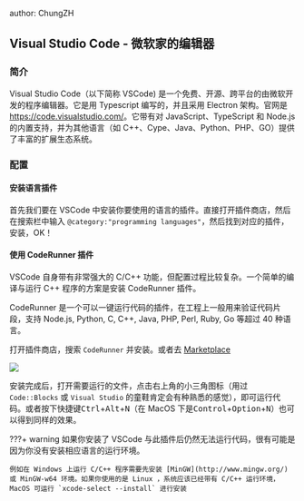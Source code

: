 author: ChungZH

## Visual Studio Code - 微软家的编辑器

### 简介

Visual Studio Code（以下简称 VSCode) 是一个免费、开源、跨平台的由微软开发的程序编辑器。它是用 Typescript 编写的，并且采用 Electron 架构。官网是<https://code.visualstudio.com/>。它带有对 JavaScript、TypeScript 和 Node.js 的内置支持，并为其他语言（如 C++、Cype、Java、Python、PHP、GO）提供了丰富的扩展生态系统。

### 配置

#### 安装语言插件

首先我们要在 VSCode 中安装你要使用的语言的插件。直接打开插件商店，然后在搜索栏中输入 `@category:"programming languages"`，然后找到对应的插件，安装，OK！

#### 使用 CodeRunner 插件

VSCode 自身带有非常强大的 C/C++ 功能，但配置过程比较复杂。一个简单的编译与运行 C++ 程序的方案是安装 CodeRunner 插件。

CodeRunner 是一个可以一键运行代码的插件，在工程上一般用来验证代码片段，支持 Node.js, Python, C, C++, Java, PHP, Perl, Ruby, Go 等超过 40 种语言。

打开插件商店，搜索 `CodeRunner` 并安装。或者去 [Marketplace](https://marketplace.visualstudio.com/items?itemName=formulahendry.code-runner)

![](./images/editor-vscode1.jpg)

安装完成后，打开需要运行的文件，点击右上角的小三角图标（用过 `Code::Blocks` 或 `Visual Studio` 的童鞋肯定会有种熟悉的感觉），即可运行代码。或者按下快捷键<kbd>Ctrl</kbd>+<kbd>Alt</kbd>+<kbd>N</kbd>（在 MacOS 下是<kbd>Control</kbd>+<kbd>Option</kbd>+<kbd>N</kbd>）也可以得到同样的效果。

???+ warning
    如果你安装了 VSCode 与此插件后仍然无法运行代码，很有可能是因为你没有安装相应语言的运行环境。

    例如在 Windows 上运行 C/C++ 程序需要先安装 [MinGW](http://www.mingw.org/) 或 MinGW-w64 环境。如果你使用的是 Linux ，系统应该已经带有 C/C++ 运行环境，MacOS 可运行 `xcode-select --install` 进行安装
